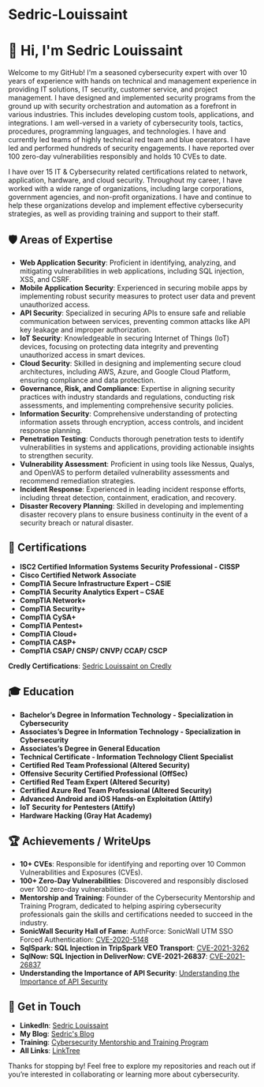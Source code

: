 # Sedric-Louissaint

 # 👋 Hi, I'm Sedric Louissaint

Welcome to my GitHub! I'm a seasoned cybersecurity expert with over 10 years of experience with hands on technical and management experience in providing IT solutions, IT security, customer service, and project management. I have designed and implemented security programs from the ground up with security orchestration and automation as a forefront in various industries. This includes developing custom tools, applications, and integrations. I am well-versed in a variety of cybersecurity tools, tactics, procedures, programming languages, and technologies. I have and currently led teams of highly technical red team and blue operators. I have led and performed hundreds of security engagements. I have reported over 100 zero-day vulnerabilities responsibly and holds 10 CVEs to date.  

I have over 15 IT & Cybersecurity related certifications related to network, application, hardware, and cloud security. Throughout my career, I have worked with a wide range of organizations, including large corporations, government agencies, and non-profit organizations. I have and continue to help these organizations develop and implement effective cybersecurity strategies, as well as providing training and support to their staff.


## 🛡️ Areas of Expertise

- **Web Application Security**: Proficient in identifying, analyzing, and mitigating vulnerabilities in web applications, including SQL injection, XSS, and CSRF.
- **Mobile Application Security**: Experienced in securing mobile apps by implementing robust security measures to protect user data and prevent unauthorized access.
- **API Security**: Specialized in securing APIs to ensure safe and reliable communication between services, preventing common attacks like API key leakage and improper authorization.
- **IoT Security**: Knowledgeable in securing Internet of Things (IoT) devices, focusing on protecting data integrity and preventing unauthorized access in smart devices.
- **Cloud Security**: Skilled in designing and implementing secure cloud architectures, including AWS, Azure, and Google Cloud Platform, ensuring compliance and data protection.
- **Governance, Risk, and Compliance**: Expertise in aligning security practices with industry standards and regulations, conducting risk assessments, and implementing comprehensive security policies.
- **Information Security**: Comprehensive understanding of protecting information assets through encryption, access controls, and incident response planning.
- **Penetration Testing**: Conducts thorough penetration tests to identify vulnerabilities in systems and applications, providing actionable insights to strengthen security.
- **Vulnerability Assessment**: Proficient in using tools like Nessus, Qualys, and OpenVAS to perform detailed vulnerability assessments and recommend remediation strategies.
- **Incident Response**: Experienced in leading incident response efforts, including threat detection, containment, eradication, and recovery.
- **Disaster Recovery Planning**: Skilled in developing and implementing disaster recovery plans to ensure business continuity in the event of a security breach or natural disaster.


## 📜 Certifications

- **ISC2 Certified Information Systems Security Professional - CISSP**
- **Cisco Certified Network Associate**
- **CompTIA Secure Infrastructure Expert – CSIE**
- **CompTIA Security Analytics Expert – CSAE**
- **CompTIA Network+**
- **CompTIA Security+**
- **CompTIA CySA+**
- **CompTIA Pentest+**
- **CompTIA Cloud+**
- **CompTIA CASP+**
- **CompTIA CSAP/ CNSP/ CNVP/ CCAP/ CSCP**

**Credly Certifications**: [Sedric Louissaint on Credly](https://www.credly.com/users/sedric-louissaint)



## 🎓 Education

- **Bachelor’s Degree in Information Technology - Specialization in Cybersecurity**
- **Associates’s Degree in Information Technology - Specialization in Cybersecurity**
- **Associates’s Degree in General Education**
- **Technical Certificate - Information Technology Client Specialist**
- **Certified Red Team Professional (Altered Security)**
- **Offensive Security Certified Professional (OffSec)**
- **Certified Red Team Expert (Altered Security)**
- **Certified Azure Red Team Professional (Altered Security)**
- **Advanced Android and iOS Hands-on Exploitation (Attify)**
- **IoT Security for Pentesters (Attify)**
- **Hardware Hacking (Gray Hat Academy)**


## 🏆 Achievements / WriteUps

- **10+ CVEs**: Responsible for identifying and reporting over 10 Common Vulnerabilities and Exposures (CVEs).
- **100+ Zero-Day Vulnerabilities**: Discovered and responsibly disclosed over 100 zero-day vulnerabilities.
- **Mentorship and Training**: Founder of the Cybersecurity Mentorship and Training Program, dedicated to helping aspiring cybersecurity professionals gain the skills and certifications needed to succeed in the industry.
- **SonicWall Security Hall of Fame**: AuthForce: SonicWall UTM SSO Forced Authentication: [CVE-2020-5148](https://sedriclouissaint.com/blog-1/f/forced-authentication-vulnerability-in-sonicwall-utmsso-agent)
- **SqlSpark: SQL Injection in TripSpark VEO Transport**: [CVE-2021-3262](https://sedriclouissaint.com/blog-1/f/cve-disclosure-sql-injection-vulnerability-in-tripspot-transport)
- **SqlNow: SQL Injection in DeliverNow: CVE-2021-26837**: [CVE-2021-26837](https://sedriclouissaint.com/blog-1/f/cve-disclosure-sql-injection-vulnerability-cve-2021-26837)
- **Understanding the Importance of API Security**: [Understanding the Importance of API Security](https://sedriclouissaint.com/blog-1/f/understanding-the-importance-of-api-security)


## 🔗 Get in Touch

- **LinkedIn**: [Sedric Louissaint](https://www.linkedin.com/in/sedric-louissaint)
- **My Blog**: [Sedric's Blog](https://sedriclouissaint.com/blog-1)
- **Training**: [Cybersecurity Mentorship and Training Program](https://showupshowoutsecurity.com)
- **All Links**: [LinkTree](https://linktr.ee/showupshowout)


Thanks for stopping by! Feel free to explore my repositories and reach out if you’re interested in collaborating or learning more about cybersecurity.
